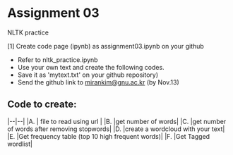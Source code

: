 # Assignment 03

NLTK practice

[1] Create code page (ipynb) as assignment03.ipynb on your github

- Refer to nltk_practice.ipynb
- Use your own text and create the following codes. 
- Save it as 'mytext.txt' on your github repository)
- Send the github link to mirankim@gnu.ac.kr (by Nov.13)

## Code to create:

|--|--|
|A. | file to read using url |
|B. |get number of words|
|C. |get number of words after removing stopwords|
|D. |create a wordcloud with your text|
|E. |Get frequency table (top 10 high frequent words)|
|F. |Get Tagged wordlist|
